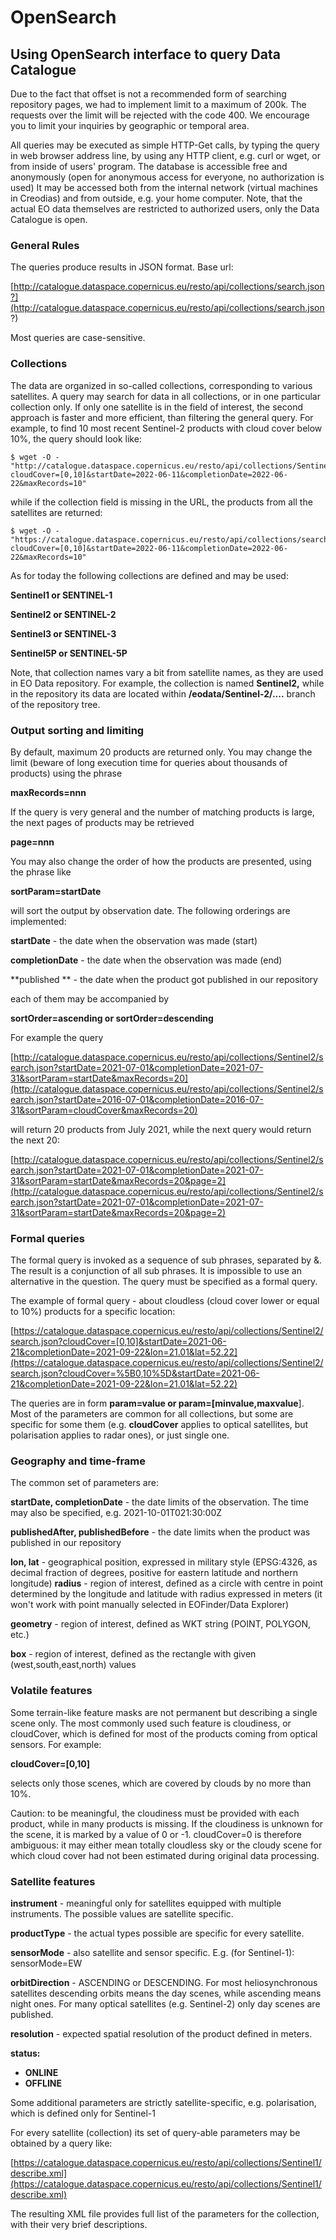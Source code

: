 # OpenSearch

## Using OpenSearch interface to query Data Catalogue

Due to the fact that offset is not a recommended form of searching repository pages, we had to implement limit to a maximum of 200k.
The requests over the limit will be rejected with the code 400.
We encourage you to limit your inquiries by geographic or temporal area.

All queries may be executed as simple HTTP-Get calls, by typing the query in web browser address line, by using any HTTP client, e.g. curl or wget, or from inside of users' program. The database is accessible free and anonymously (open for anonymous access for everyone, no authorization is used) It may be accessed both from the internal network (virtual machines in Creodias) and from outside, e.g. your home computer. Note, that the actual EO data themselves are restricted to authorized users, only the Data Catalogue is open.

### General Rules

The queries produce results in JSON format. Base url:

[http://catalogue.dataspace.copernicus.eu/resto/api/collections/search.json?](http://catalogue.dataspace.copernicus.eu/resto/api/collections/search.json?)

Most queries are case-sensitive.

### Collections

The data are organized in so-called collections, corresponding to various satellites. A query may search for data in all collections, or in one particular collection only. If only one satellite is in the field of interest, the second approach is faster and more efficient, than filtering the general query. For example, to find 10 most recent Sentinel-2 products with cloud cover below 10%, the query should look like:
```
$ wget -O - "http://catalogue.dataspace.copernicus.eu/resto/api/collections/Sentinel2/search.json?cloudCover=[0,10]&startDate=2022-06-11&completionDate=2022-06-22&maxRecords=10"
```
while if the collection field is missing in the URL, the products from all the satellites are returned:
```
$ wget -O - "https://catalogue.dataspace.copernicus.eu/resto/api/collections/search.json?cloudCover=[0,10]&startDate=2022-06-11&completionDate=2022-06-22&maxRecords=10"
```
As for today the following collections are defined and may be used:

**Sentinel1 or SENTINEL-1**

**Sentinel2 or SENTINEL-2**

**Sentinel3 or SENTINEL-3**

**Sentinel5P or SENTINEL-5P**

Note, that collection names vary a bit from satellite names, as they are used in EO Data repository. For example, the collection is named **Sentinel2,** while in the repository its data are located within **/eodata/Sentinel-2/....** branch of the repository tree.

### Output sorting and limiting

By default, maximum 20 products are returned only. You may change the limit (beware of long execution time for queries about thousands of products) using the phrase

**maxRecords=nnn**

If the query is very general and the number of matching products is large, the next pages of products may be retrieved

**page=nnn**

You may also change the order of how the products are presented, using the phrase like

**sortParam=startDate**

will sort the output by observation date. The following orderings are implemented:

**startDate** - the date when the observation was made (start)

**completionDate** - the date when the observation was made (end)

**published ** - the date when the product got published in our repository

each of them may be accompanied by

**sortOrder=ascending or sortOrder=descending**

For example the query

[http://catalogue.dataspace.copernicus.eu/resto/api/collections/Sentinel2/search.json?startDate=2021-07-01&completionDate=2021-07-31&sortParam=startDate&maxRecords=20](http://catalogue.dataspace.copernicus.eu/resto/api/collections/Sentinel2/search.json?startDate=2016-07-01&completionDate=2016-07-31&sortParam=cloudCover&maxRecords=20)

will return 20 products from July 2021, while the next query would return the next 20:

[http://catalogue.dataspace.copernicus.eu/resto/api/collections/Sentinel2/search.json?startDate=2021-07-01&completionDate=2021-07-31&sortParam=startDate&maxRecords=20&page=2](http://catalogue.dataspace.copernicus.eu/resto/api/collections/Sentinel2/search.json?startDate=2021-07-01&completionDate=2021-07-31&sortParam=startDate&maxRecords=20&page=2)

### Formal queries

The formal query is invoked as a sequence of sub phrases, separated by &. The result is a conjunction of all sub phrases. It is impossible to use an alternative in the question. The query must be specified as a formal query.

The example of formal query - about cloudless (cloud cover lower or equal to 10%) products for a specific location:

[https://catalogue.dataspace.copernicus.eu/resto/api/collections/Sentinel2/search.json?cloudCover=[0,10]&startDate=2021-06-21&completionDate=2021-09-22&lon=21.01&lat=52.22](https://catalogue.dataspace.copernicus.eu/resto/api/collections/Sentinel2/search.json?cloudCover=%5B0,10%5D&startDate=2021-06-21&completionDate=2021-09-22&lon=21.01&lat=52.22)

The queries are in form **param=value or param=[minvalue,maxvalue**]. Most of the parameters are common for all collections, but some are specific for some them (e.g. **cloudCover** applies to optical satellites, but polarisation applies to radar ones), or just single one.

### Geography and time-frame

The common set of parameters are:

**startDate, completionDate** - the date limits of the observation. The time may also be specified, e.g. 2021-10-01T021:30:00Z

**publishedAfter, publishedBefore** - the date limits when the product was published in our repository

**lon, lat** - geographical position, expressed in military style (EPSG:4326, as decimal fraction of degrees, positive for eastern latitude and northern longitude)
**radius** - region of interest, defined as a circle with centre in point determined by the longitude and latitude with radius expressed in meters (it won't work with point manually selected in EOFinder/Data Explorer)

**geometry** - region of interest, defined as WKT string (POINT, POLYGON, etc.)

**box** - region of interest, defined as the rectangle with given (west,south,east,north) values

### Volatile features

Some terrain-like feature masks are not permanent but describing a single scene only. The most commonly used such feature is cloudiness, or cloudCover, which is defined for most of the products coming from optical sensors. For example:

**cloudCover=[0,10]**

selects only those scenes, which are covered by clouds by no more than 10%.

Caution: to be meaningful, the cloudiness must be provided with each product, while in many products is missing. If the cloudiness is unknown for the scene, it is marked by a value of 0 or -1. cloudCover=0 is therefore ambiguous: it may either mean totally cloudless sky or the cloudy scene for which cloud cover had not been estimated during original data processing.

### Satellite features

**instrument** - meaningful only for satellites equipped with multiple instruments. The possible values are satellite specific.

**productType** - the actual types possible are specific for every satellite.

**sensorMode** - also satellite and sensor specific. E.g. (for Sentinel-1): sensorMode=EW

**orbitDirection** - ASCENDING or DESCENDING. For most heliosynchronous satellites descending orbits means the day scenes, while ascending means night ones. For many optical satellites (e.g. Sentinel-2) only day scenes are published.

**resolution** - expected spatial resolution of the product defined in meters.

**status:**

- **ONLINE**
- **OFFLINE**

Some additional parameters are strictly satellite-specific, e.g. polarisation, which is defined only for Sentinel-1

For every satellite (collection) its set of query-able parameters may be obtained by a query like:

[https://catalogue.dataspace.copernicus.eu/resto/api/collections/Sentinel1/describe.xml](https://catalogue.dataspace.copernicus.eu/resto/api/collections/Sentinel1/describe.xml)

The resulting XML file provides full list of the parameters for the collection, with their very brief descriptions.

<!-- Following lines are removed at request from Natalia Sobieska mail to BartBomans dd27.01.2023 16:43
## Order API Documentation


For comprehensive Order API description you can visit these pages:
was already in comment -- [**https://finder.creodias.eu/api/docs/**](https://finder.creodias.eu/api/docs/) --

[**EO Data Ordering API2 Manual**](https://creodias.eu/-/comletiondatestartdate-and-in-finder-api-v2?) -->